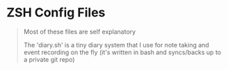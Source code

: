 # ZSH Config Files

> Most of these files are self explanatory
>
> The 'diary.sh' is a tiny diary system that I use for note taking and event recording on the fly (it's written in bash and syncs/backs up to a private git repo)

